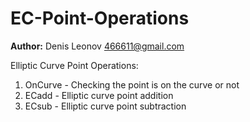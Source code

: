 # EC-Point-Operations
**Author:** Denis Leonov <466611@gmail.com>

Elliptic Curve Point Operations:
1. OnCurve - Checking the point is on the curve or not
2. ECadd - Elliptic curve point addition
3. ECsub - Elliptic curve point subtraction
